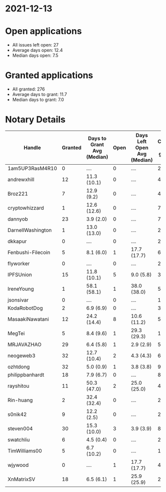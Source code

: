 2021-12-13
==========

# Open applications

- All issues left open: 27
- Average days open: 12.4
- Median days open: 7.5

# Granted applications

- All granted: 276
- Average days to grant: 11.7
- Median days to grant: 7.0

# Notary Details

| Handle            |   Granted | Days to Grant Avg (Median)   |   Open | Days Left Open Avg (Median)   |   Closed (no grant) |
|-------------------|-----------|------------------------------|--------|-------------------------------|---------------------|
| 1am5UP3RasM4R10   |         0 | ....                         |      0 | ....                          |                   2 |
| andrewxhill       |        12 | 11.3  (10.1)                 |      0 | ....                          |                  45 |
| Broz221           |         7 | 12.9  (9.2)                  |      0 | ....                          |                  48 |
| cryptowhizzard    |         1 | 12.6  (12.6)                 |      0 | ....                          |                   7 |
| dannyob           |        23 | 3.9  (2.0)                   |      0 | ....                          |                  76 |
| DarnellWashington |         1 | 13.0  (13.0)                 |      0 | ....                          |                   2 |
| dkkapur           |         0 | ....                         |      0 | ....                          |                   2 |
| Fenbushi-Filecoin |         5 | 8.1  (6.0)                   |      1 | 17.7  (17.7)                  |                  67 |
| flyworker         |         0 | ....                         |      0 | ....                          |                   2 |
| IPFSUnion         |        15 | 11.8  (10.1)                 |      5 | 9.0  (5.8)                    |                  33 |
| IreneYoung        |         1 | 58.1  (58.1)                 |      1 | 38.0  (38.0)                  |                   5 |
| jsonsivar         |         0 | ....                         |      0 | ....                          |                  13 |
| KodaRobotDog      |         2 | 6.9  (6.9)                   |      0 | ....                          |                   3 |
| MasaakiNawatani   |        12 | 24.2  (14.4)                 |      8 | 10.6  (11.2)                  |                  58 |
| MegTei            |         5 | 8.4  (9.6)                   |      1 | 29.3  (29.3)                  |                  10 |
| MRJAVAZHAO        |        29 | 6.4  (5.8)                   |      1 | 2.9  (2.9)                    |                  57 |
| neogeweb3         |        32 | 12.7  (10.4)                 |      2 | 4.3  (4.3)                    |                  62 |
| ozhtdong          |        32 | 5.0  (0.9)                   |      1 | 3.8  (3.8)                    |                  93 |
| philippbanhardt   |        18 | 7.9  (6.7)                   |      0 | ....                          |                  81 |
| rayshitou         |        11 | 50.3  (47.0)                 |      2 | 25.0  (25.0)                  |                  42 |
| Rin-huang         |         2 | 32.4  (32.4)                 |      0 | ....                          |                   2 |
| s0nik42           |         9 | 12.2  (2.5)                  |      0 | ....                          |                  27 |
| steven004         |        30 | 15.3  (10.0)                 |      3 | 3.9  (3.9)                    |                  84 |
| swatchliu         |         6 | 4.5  (0.4)                   |      0 | ....                          |                  20 |
| TimWilliams00     |         5 | 6.7  (10.2)                  |      0 | ....                          |                  11 |
| wjywood           |         0 | ....                         |      1 | 17.7  (17.7)                  |                   4 |
| XnMatrixSV        |        18 | 6.5  (6.1)                   |      1 | 25.9  (25.9)                  |                  29 |
